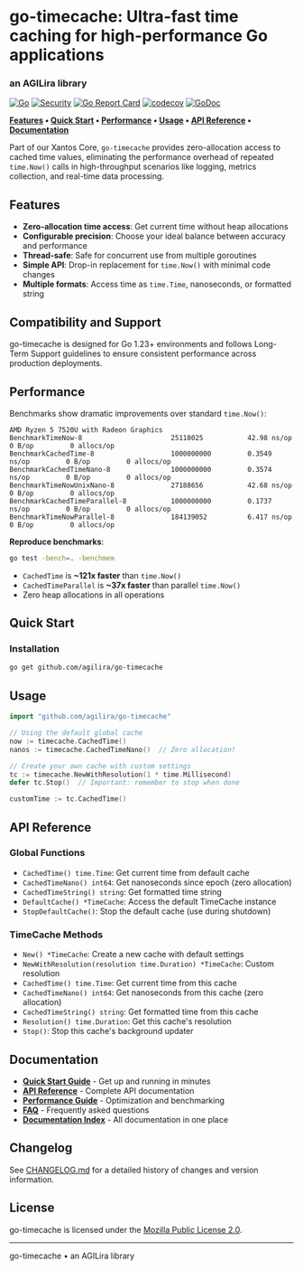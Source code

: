 # go-timecache: Ultra-fast time caching for high-performance Go applications
### an AGILira library

[![Go](https://github.com/agilira/go-timecache/actions/workflows/go.yml/badge.svg)](https://github.com/agilira/go-timecache/actions/workflows/go.yml)
[![Security](https://img.shields.io/badge/security-gosec-brightgreen.svg)](https://github.com/agilira/go-timecache/actions/workflows/go.yml)
[![Go Report Card](https://goreportcard.com/badge/github.com/agilira/go-timecache?v=2)](https://goreportcard.com/report/github.com/agilira/go-timecache)
[![codecov](https://codecov.io/gh/agilira/go-timecache/branch/main/graph/badge.svg)](https://codecov.io/gh/agilira/go-timecache)
[![GoDoc](https://godoc.org/github.com/agilira/go-timecache?status.svg)](https://godoc.org/github.com/agilira/go-timecache)

**[Features](#features) • [Quick Start](#quick-start) • [Performance](#performance) • [Usage](#usage) • [API Reference](#api-reference) • [Documentation](#documentation)**

Part of our Xantos Core, `go-timecache` provides zero-allocation access to cached time values, eliminating the performance overhead of repeated `time.Now()` calls in high-throughput scenarios like logging, metrics collection, and real-time data processing.

## Features

- **Zero-allocation time access**: Get current time without heap allocations
- **Configurable precision**: Choose your ideal balance between accuracy and performance
- **Thread-safe**: Safe for concurrent use from multiple goroutines
- **Simple API**: Drop-in replacement for `time.Now()` with minimal code changes
- **Multiple formats**: Access time as `time.Time`, nanoseconds, or formatted string

## Compatibility and Support

go-timecache is designed for Go 1.23+ environments and follows Long-Term Support guidelines to ensure consistent performance across production deployments.

## Performance

Benchmarks show dramatic improvements over standard `time.Now()`:

```
AMD Ryzen 5 7520U with Radeon Graphics
BenchmarkTimeNow-8                      25118025           42.98 ns/op          0 B/op         0 allocs/op
BenchmarkCachedTime-8                   1000000000         0.3549 ns/op         0 B/op         0 allocs/op
BenchmarkCachedTimeNano-8               1000000000         0.3574 ns/op         0 B/op         0 allocs/op
BenchmarkTimeNowUnixNano-8              27188656           42.68 ns/op          0 B/op         0 allocs/op
BenchmarkCachedTimeParallel-8           1000000000         0.1737 ns/op         0 B/op         0 allocs/op
BenchmarkTimeNowParallel-8              184139052          6.417 ns/op          0 B/op         0 allocs/op
```

**Reproduce benchmarks**:
```bash
go test -bench=. -benchmem
```

* `CachedTime` is **~121x faster** than `time.Now()`
* `CachedTimeParallel` is **~37x faster** than parallel `time.Now()`
* Zero heap allocations in all operations

## Quick Start

### Installation

```bash
go get github.com/agilira/go-timecache
```

## Usage

```go
import "github.com/agilira/go-timecache"

// Using the default global cache
now := timecache.CachedTime()
nanos := timecache.CachedTimeNano()  // Zero allocation!

// Create your own cache with custom settings
tc := timecache.NewWithResolution(1 * time.Millisecond)
defer tc.Stop()  // Important: remember to stop when done

customTime := tc.CachedTime()
```

## API Reference

### Global Functions

- `CachedTime() time.Time`: Get current time from default cache
- `CachedTimeNano() int64`: Get nanoseconds since epoch (zero allocation)
- `CachedTimeString() string`: Get formatted time string
- `DefaultCache() *TimeCache`: Access the default TimeCache instance
- `StopDefaultCache()`: Stop the default cache (use during shutdown)

### TimeCache Methods

- `New() *TimeCache`: Create a new cache with default settings
- `NewWithResolution(resolution time.Duration) *TimeCache`: Custom resolution
- `CachedTime() time.Time`: Get current time from this cache
- `CachedTimeNano() int64`: Get nanoseconds from this cache (zero allocation)
- `CachedTimeString() string`: Get formatted time from this cache
- `Resolution() time.Duration`: Get this cache's resolution
- `Stop()`: Stop this cache's background updater

## Documentation

- **[Quick Start Guide](docs/QUICK_START.md)** - Get up and running in minutes
- **[API Reference](docs/API.md)** - Complete API documentation  
- **[Performance Guide](docs/PERFORMANCE.md)** - Optimization and benchmarking
- **[FAQ](docs/FAQ.md)** - Frequently asked questions
- **[Documentation Index](docs/README.md)** - All documentation in one place

## Changelog

See [CHANGELOG.md](./CHANGELOG.md) for a detailed history of changes and version information.

## License

go-timecache is licensed under the [Mozilla Public License 2.0](./LICENSE).

---

go-timecache • an AGILira library
